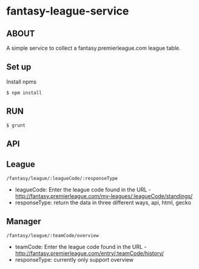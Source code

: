 # fantasy-league-service

## ABOUT

A simple service to collect a fantasy.premierleague.com league table.

## Set up

Install npms

    $ npm install

## RUN

	$ grunt

## API

## League

	/fantasy/league/:leagueCode/:responseType

- leagueCode: Enter the league code found in the URL - http://fantasy.premierleague.com/my-leagues/:leagueCode/standings/
- responseType: return the data in three different ways, api, html, gecko

## Manager

	/fantasy/league/:teamCode/overview

- teamCode: Enter the league code found in the URL - http://fantasy.premierleague.com/entry/:teamCode/history/
- responseType: currently only support overview
